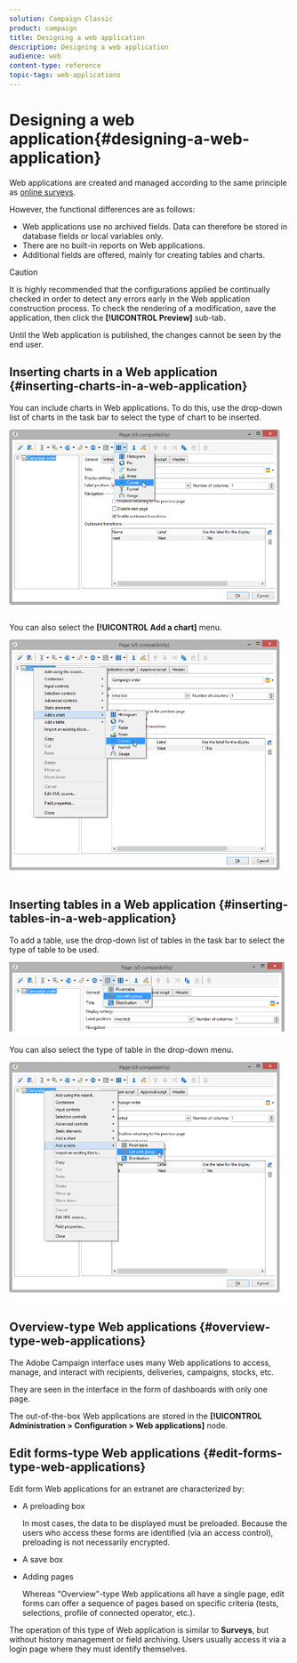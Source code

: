 ```yaml
---
solution: Campaign Classic
product: campaign
title: Designing a web application
description: Designing a web application
audience: web
content-type: reference
topic-tags: web-applications
---
```


# Designing a web application{#designing-a-web-application}

Web applications are created and managed according to the same principle as [online surveys](../../web/using/about-surveys.md).

However, the functional differences are as follows:

* Web applications use no archived fields. Data can therefore be stored in database fields or local variables only.
* There are no built-in reports on Web applications.
* Additional fields are offered, mainly for creating tables and charts.

>[!CAUTION]
>
>It is highly recommended that the configurations applied be continually checked in order to detect any errors early in the Web application construction process. To check the rendering of a modification, save the application, then click the **[!UICONTROL Preview]** sub-tab.   
>
>Until the Web application is published, the changes cannot be seen by the end user.

## Inserting charts in a Web application {#inserting-charts-in-a-web-application}

You can include charts in Web applications. To do this, use the drop-down list of charts in the task bar to select the type of chart to be inserted.

![](assets/s_ncs_admin_webapps_bar_graph.png)

You can also select the **[!UICONTROL Add a chart]** menu.

![](assets/s_ncs_admin_webapps_graph.png)

## Inserting tables in a Web application {#inserting-tables-in-a-web-application}

To add a table, use the drop-down list of tables in the task bar to select the type of table to be used.

![](assets/s_ncs_admin_webapps_bar_table.png)

You can also select the type of table in the drop-down menu.

![](assets/s_ncs_admin_webapps_table.png)

## Overview-type Web applications {#overview-type-web-applications}

The Adobe Campaign interface uses many Web applications to access, manage, and interact with recipients, deliveries, campaigns, stocks, etc.

They are seen in the interface in the form of dashboards with only one page.

The out-of-the-box Web applications are stored in the **[!UICONTROL Administration > Configuration > Web applications]** node.

## Edit forms-type Web applications {#edit-forms-type-web-applications}

Edit form Web applications for an extranet are characterized by:

* A preloading box

  In most cases, the data to be displayed must be preloaded. Because the users who access these forms are identified (via an access control), preloading is not necessarily encrypted.

* A save box
* Adding pages

  Whereas "Overview"-type Web applications all have a single page, edit forms can offer a sequence of pages based on specific criteria (tests, selections, profile of connected operator, etc.).

The operation of this type of Web application is similar to **Surveys**, but without history management or field archiving. Users usually access it via a login page where they must identify themselves. 
